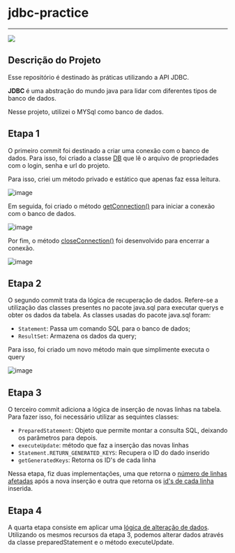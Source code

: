 # jdbc-practice
<hr>
   <img src="http://img.shields.io/static/v1?label=STATUS&message=INDEFINIDO&color=RED&style=for-the-badge"/>
   
## Descrição do Projeto
Esse repositório é destinado às práticas utilizando a API JDBC.

<strong> JDBC </strong> é uma abstração do mundo java para lidar com diferentes tipos de banco de dados.

Nesse projeto, utilizei o MYSql como banco de dados.

## Etapa 1
O primeiro commit foi destinado a criar uma conexão com o banco de dados. Para isso, foi criado a classe [DB](https://github.com/RonaldAG/jdbc-practice/blob/main/src/db/DB.java) que lê o arquivo de propriedades com o login, senha e url
do projeto. 

Para isso, criei um método privado e estático que apenas faz essa leitura.

![image](https://user-images.githubusercontent.com/84423626/208240488-089929b1-d95a-4d11-a568-0de669c2b43e.png)

Em seguida, foi criado o método [getConnection()](https://github.com/RonaldAG/jdbc-practice/blob/main/src/db/DB.java) para iniciar a conexão com o banco de dados.

![image](https://user-images.githubusercontent.com/84423626/208240520-27f6f7d0-57e8-49ba-b45f-48c5d06764e2.png)

Por fim, o método [closeConnection()](https://github.com/RonaldAG/jdbc-practice/blob/main/src/db/DB.java) foi desenvolvido para encerrar a conexão.

![image](https://user-images.githubusercontent.com/84423626/208240558-80f6cbee-b10e-4572-9198-42f1c7455ad2.png)

## Etapa 2
O segundo commit trata da lógica de recuperação de dados. Refere-se a utilização das classes presentes no pacote java.sql para executar querys e obter os dados da tabela.
As classes usadas do pacote java.sql foram:
- `Statement`: Passa um comando SQL para o banco de dados;
- `ResultSet`: Armazena os dados da query;

Para isso, foi criado um novo método main que simplimente executa o query

![image](https://user-images.githubusercontent.com/84423626/208242929-674cab77-5398-4d0c-b196-fcfaf22ea162.png)

## Etapa 3
O terceiro commit adiciona a lógica de inserção de novas linhas na tabela. Para fazer isso, foi necessário utilizar as sequintes classes:
- `PreparedStatement`: Objeto que permite montar a consulta SQL, deixando os parâmetros para depois.
- `executeUpdate`: método que faz a inserção das novas linhas
- `Statement.RETURN_GENERATED_KEYS`: Recupera o ID do dado inserido
- `getGeneratedKeys`: Retorna os ID's de cada linha

Nessa etapa, fiz duas implementações, uma que retorna o [número de linhas afetadas](https://github.com/RonaldAG/jdbc-practice/blob/main/src/application/InsertDataUsingJDBC.java) após a nova inserção e outra que retorna os [id's de cada linha](https://github.com/RonaldAG/jdbc-practice/blob/main/src/application/InsertDataWithRowsID.java) inserida.

## Etapa 4
A quarta etapa consiste em aplicar uma [lógica de alteração de dados](https://github.com/RonaldAG/jdbc-practice/blob/main/src/application/UpdateData.java). Utilizando os mesmos recursos da etapa 3, podemos alterar dados através da classe preparedStatement e o método executeUpdate.
